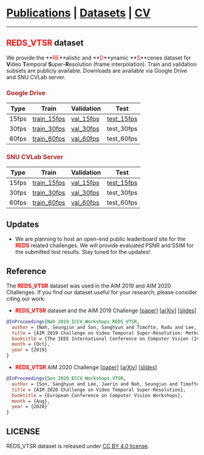 # [Publications](../publications) | [Datasets](datasets) | [CV](../cv.pdf)
___

## <font color="red">REDS_VTSR</font> dataset

We provide the **<font color="red">RE</font>**alistic and **<font color="red">D</font>**ynamic **<font color="red">S</font>**cenes dataset for **V**ideo **T**emporal **S**uper-**R**esolution (frame interpolation). Train and validation subsets are publicly available.
Downloads are available via Google Drive and SNU CVLab server.

### <font color="FireBrick">Google Drive</font>

Type | Train | Validation | Test
-- | -- | -- | --
15fps | [train_15fps](https://drive.google.com/file/d/17iATapUjImmvE_NrX8kVlrLROiFJWO91/view?usp=sharing) | [val_15fps](https://drive.google.com/file/d/1HHVsk0o3wgMIf4FD6mMUyW0w7uawBrkQ/view?usp=sharing) | [test_15fps](https://drive.google.com/file/d/1AB7QwcpIPSaAEt01wkIejZaXTXlChs53/view?usp=sharing)
30fps | [train_30fps](https://drive.google.com/file/d/10fgQ2cOksfsntdwzSUlWuJcnKrvRCVww/view?usp=sharing) | [val_30fps](https://drive.google.com/file/d/1tyj-7YhMx7-E7x5Z8XV1bBVlOGF3bgTj/view?usp=sharing) | test_30fps
60fps | [train_60fps](https://drive.google.com/file/d/1jwImdo65ZU6HXALq9Xee5S56AcSqePif/view?usp=sharing) | [val_60fps](https://drive.google.com/file/d/1PKK1tgddL8uQ6LMehrAe8RViUYiXxTHj/view?usp=sharing) | test_60fps

### <font color="FireBrick">SNU CVLab Server</font>

Type | Train | Validation | Test
-- | -- | -- | --
15fps | [train_15fps](http://data.cv.snu.ac.kr:8008/webdav/dataset/AIM_ICCV_2019/REDS_VTSR/train_15fps.zip) | [val_15fps](http://data.cv.snu.ac.kr:8008webdav//dataset/AIM_ICCV_2019/REDS_VTSR/val_15fps.zip) | [test_15fps](http://data.cv.snu.ac.kr:8008/webdav/dataset/AIM_ICCV_2019/REDS_VTSR/test_15fps.zip)
30fps | [train_30fps](http://data.cv.snu.ac.kr:8008/webdav/dataset/AIM_ICCV_2019/REDS_VTSR/train_30fps.zip) | [val_30fps](http://data.cv.snu.ac.kr:8008webdav//dataset/AIM_ICCV_2019/REDS_VTSR/val_30fps.zip) | test_30fps
60fps | [train_60fps](http://data.cv.snu.ac.kr:8008/webdav/dataset/AIM_ICCV_2019/REDS_VTSR/train_60fps.zip) | [val_60fps](http://data.cv.snu.ac.kr:8008webdav//dataset/AIM_ICCV_2019/REDS_VTSR/val_60fps.zip) | test_60fps


## Updates

* We are planning to host an open-end public leaderboard site for the **<font color="red">REDS</font>** related challenges. 
We will provide evaluated PSNR and SSIM for the submitted test results.
Stay tuned for the updates!

## Reference

The **<font color="red">REDS_VTSR</font>** dataset was used in the AIM 2019 and AIM 2020 Challenges. If you find our dataset useful for your research, please consider citing our work:

* **<font color="red">REDS_VTSR</font>** dataset and the AIM 2019 Challenge [[paper](https://cv.snu.ac.kr/publication/conf/2019/aim2019_vtsr.pdf)] [[arXiv](https://arxiv.org/abs/2005.01233)] [[slides](https://drive.google.com/file/d/1Y9Se8LPlDUWuaVzEcFvzHlCpD6X4-gOO/view?usp=sharing)]
```bibtex
@InProceedings{Nah_2019_ICCV_Workshops_REDS_VTSR,
  author = {Nah, Seungjun and Son, Sanghyun and Timofte, Radu and Lee, Kyoung Mu},
  title = {AIM 2019 Challenge on Video Temporal Super-Resolution: Methods and Results},
  booktitle = {The IEEE International Conference on Computer Vision (ICCV) Workshops},
  month = {Oct},
  year = {2019}
}
```

* **<font color="red">REDS_VTSR</font>** AIM 2020 Challenge [[paper](https://cv.snu.ac.kr/publication/conf/2019/aim2020_vtsr.pdf)] [[arXiv](https://arxiv.org/abs/2009.12987)] [[slides](https://drive.google.com/file/d/1C4E21NlH2H2EoQ0TidNJmT1ruEOyac8M/view?usp=sharing)]
```bibtex
@InProceedings{Son_2020_ECCV_Workshops_VTSR,
  author = {Son, Sanghyun and Lee, Jaerin and Nah, Seungjun and Timofte, Radu and Lee, Kyoung Mu},
  title = {AIM 2020 Challenge on Video Temporal Super-Resolution},
  booktitle = {European Conference on Computer Vision Workshops},
  month = {Aug},
  year = {2020}
}
```

## LICENSE

REDS_VTSR dataset is released under [CC BY 4.0 license](https://creativecommons.org/licenses/by/4.0/).
